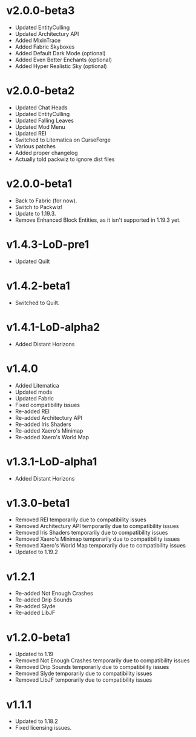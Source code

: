 # v2.0.0-beta3

- Updated EntityCulling
- Updated Architectury API
- Added MixinTrace
- Added Fabric Skyboxes
- Added Default Dark Mode (optional)
- Added Even Better Enchants (optional)
- Added Hyper Realistic Sky (optional)

# v2.0.0-beta2

- Updated Chat Heads
- Updated EntityCulling
- Updated Falling Leaves
- Updated Mod Menu
- Updated REI
- Switched to Litematica on CurseForge
- Various patches
- Added proper changelog
- Actually told packwiz to ignore dist files

# v2.0.0-beta1

- Back to Fabric (for now).
- Switch to Packwiz!
- Update to 1.19.3.
- Remove Enhanced Block Entities, as it isn't supported in 1.19.3 yet.

# v1.4.3-LoD-pre1

- Updated Quilt

# v1.4.2-beta1

- Switched to Quilt.

# v1.4.1-LoD-alpha2

- Added Distant Horizons

# v1.4.0

- Added Litematica
- Updated mods
- Updated Fabric
- Fixed compatibility issues
- Re-added REI
- Re-added Architectury API
- Re-added Iris Shaders
- Re-added Xaero's Minimap
- Re-added Xaero's World Map

# v1.3.1-LoD-alpha1

- Added Distant Horizons

# v1.3.0-beta1

- Removed REI temporarily due to compatibility issues
- Removed Architectury API temporarily due to compatibility issues
- Removed Iris Shaders temporarily due to compatibility issues
- Removed Xaero's Minimap temporarily due to compatibility issues
- Removed Xaero's World Map temporarily due to compatibility issues
- Updated to 1.19.2

# v1.2.1

- Re-added Not Enough Crashes
- Re-added Drip Sounds
- Re-added Slyde
- Re-added LibJF

# v1.2.0-beta1

- Updated to 1.19
- Removed Not Enough Crashes temporarily due to compatibility issues
- Removed Drip Sounds temporarily due to compatibility issues
- Removed Slyde temporarily due to compatibility issues
- Removed LibJF temporarily due to compatibility issues

# v1.1.1

- Updated to 1.18.2
- Fixed licensing issues.
